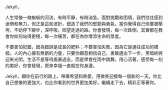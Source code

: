 Jekyll，

人生常像一條蜿蜒的河流，有時平靜，有時湍急。面對挑戰和困境，我們往往感到迷惘和無力，但正是這些波折，塑造了我們的堅韌與勇氣。當你覺得自己快要被壓垮，不妨停下腳步，深呼吸，回望走過的路。你會發現，每一次跌倒，其實都在教會你如何站得更穩，每一次痛苦，都在為你增添生命的厚度。

不要害怕犯錯，因為錯誤是成長的肥料；不要害怕失敗，因為它是通往成功的橋樑。人的內心擁有無窮的力量，只要你願意相信自己，勇敢邁出下一步，黑暗終將迎來光明。生活不是等待風暴過去，而是學會在雨中跳舞。用心活著，感受每一刻的美好，你會發現，原來幸福一直就在你身邊。

Jekyll，願你在前行的路上，帶著希望和熱愛，用微笑迎接每一個新的一天。你比自己想像的更強大，也比你看到的世界更加美好。繼續走下去，精彩正等著你。
